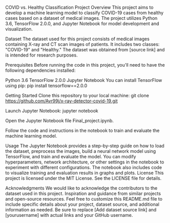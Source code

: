 COVID vs. Healthy Classification Project
Overview
This project aims to develop a machine learning model to classify COVID-19 cases from healthy cases based on a dataset of medical images. The project utilizes Python 3.6, TensorFlow 2.0.0, and Jupyter Notebook for model development and visualization.

Dataset
The dataset used for this project consists of medical images containing X-ray and CT scan images of patients. It includes two classes: "COVID-19" and "Healthy." The dataset was obtained from [source link] and is intended for research purposes.

Prerequisites
Before running the code in this project, you'll need to have the following dependencies installed:

Python 3.6
TensorFlow 2.0.0
Jupyter Notebook
You can install TensorFlow using pip:
pip install tensorflow==2.0.0

Getting Started
Clone this repository to your local machine:
git clone https://github.com/Avr99j/x-ray-detector-covid-19.git

Launch Jupyter Notebook:
jupyter notebook

Open the Jupyter Notebook file Final_project.ipynb.

Follow the code and instructions in the notebook to train and evaluate the machine learning model.

Usage
The Jupyter Notebook provides a step-by-step guide on how to load the dataset, preprocess the images, build a neural network model using TensorFlow, and train and evaluate the model.
You can modify hyperparameters, network architecture, or other settings in the notebook to experiment with different configurations.
The notebook also includes code to visualize training and evaluation results in graphs and plots.
License
This project is licensed under the MIT License. See the LICENSE file for details.

Acknowledgments
We would like to acknowledge the contributors to the dataset used in this project.
Inspiration and guidance from similar projects and open-source resources.
Feel free to customize this README.md file to include specific details about your project, dataset source, and additional information as needed. Be sure to replace [Add dataset source link] and [yourusername] with actual links and your GitHub username.







